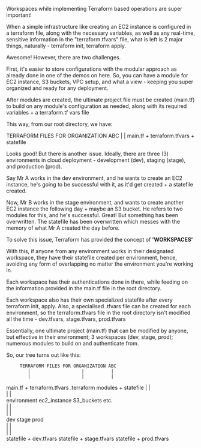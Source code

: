 Workspaces while implementing Terraform based operations are super important!

When a simple infrastructure like creating an EC2 instance is configured in a terraform file, along with the necessary variables, as well as any real-time, sensitive information in the "terraform.tfvars" file, what is left is 2 major things, naturally - terraform init, terraform apply.

Awesome! However, there are two challenges.

First, it's easier to store configurations with the modular approach as already done in one of the demos on here. So, you can have a module for EC2 instance, S3 buckets, VPC setup, and what a view - keeping you super organized and ready for any deployment.

After modules are created, the ultimate project file must be created (main.tf) to build on any module's configuration as needed, along with its required variables + a terraform.tf vars file

This way, from our root directory, we have: 

TERRAFORM FILES FOR ORGANIZATION ABC 
                |
                |
    main.tf     +    terraform.tfvars  +  statefile

Looks good! But there is another issue. Ideally, there are three (3) environments in cloud deployment - development (dev), staging (stage), and production (prod).

Say Mr A works in the dev environment, and he wants to create an EC2 instance, he's going to be successful with it, as it'd get created + a statefile created.

Now, Mr B works in the stage environment, and wants to create another EC2 instance the following day + maybe an S3 bucket. He refers to two modules for this, and he's successful. Great! But something has been overwritten. The statefile has been overwritten which messes with the memory of what Mr A created the day before.

To solve this issue, Terraform has provided the concept of **'WORKSPACES'**

With this, if anyone from any environment works in their designated workspace, they have their statefile created per environment, hence, avoiding any form of overlapping no matter the environment you're working in.

Each workspace has their authentications done in there, while feeding on the information provided in the main.tf file in the root directory. 

Each workspace also has their own specialized statefile after every terraform init, apply. Also, a specialised .tfvars file can be created for each environment, so the terraform.tfvars file in the root directory isn't modified all the time - dev.tfvars, stage.tfvars, prod.tfvars

Essentially, one ultimate project (main.tf) that can be modified by anyone, but effective in their environment; 3 workspaces (dev, stage, prod); numerous modules to build on and authenticate from.

So, our tree turns out like this:

         TERRAFORM FILES FOR ORGANIZATION ABC 
            |                   |          |
            |                   |          |
main.tf + terraform.tfvars   .terraform    modules
     + statefile                |             |    \
                                |             |        \
                            environment   ec2_instance  S3_buckets etc.               
                             |   |     \
                            |    |        \
                           dev  stage       prod    
                           |     |                \
                           |     |                      \
        statefile + dev.tfvars statefile + stage.tfvars  statefile + prod.tfvars
